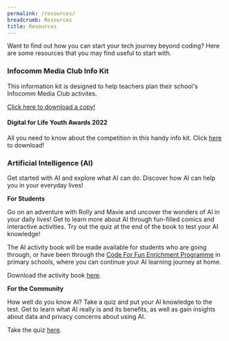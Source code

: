 ```yaml
---
permalink: /resources/
breadcrumb: Resources
title: Resources
---
```

Want to find out how you can start your tech journey beyond coding? Here are some resources that you may find useful to start with. 

### Infocomm Media Club Info Kit

This information kit is designed to help teachers plan their school's Infocomm Media Club activites.

[Click here to download a copy!](/files/icm-learning-roadmap/IMDA%20ICM%20Club%20Info%20Kit.pdf)

#### Digital for Life Youth Awards 2022

All you need to know about the competition in this handy info kit. Click [here](/files/resources/Digital%20for%20Life%20Youth%20Awards%20Info%20Kit.pdf) to download!

### Artificial Intelligence (AI)

Get started with AI and explore what AI can do. Discover how AI can help you in your everyday lives! 

**For Students**

Go on an adventure with Rolly and Mavie and uncover the wonders of AI in your daily lives! Get to learn more about AI through fun-filled comics and interactive activities. Try out the quiz at the end of the book to test your AI knowledge!

The AI activity book will be made available for students who are going through, or have been through the <a href="https://codesg.imda.gov.sg/in-schools/code-for-fun/overview/" target="_blank">Code For Fun Enrichment Programme</a> in primary schools, where you can continue your AI learning journey at home.
	
Download the activity book [here](/files/resources/IMDA-Ai-Activity-Book.pdf).

**For the Community**

How well do you know AI? Take a quiz and put your AI knowledge to the test. Get to learn what AI really is and its benefits, as well as gain insights about data and privacy concerns about using AI. 

Take the quiz <a href="https://quiz.typeform.com/to/k8OkVse6" target="_blank">here</a>.